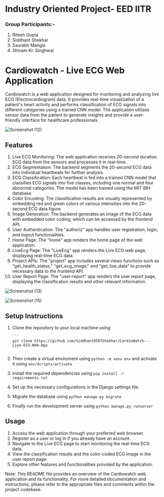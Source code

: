 # Industry Oriented Project- EED IITR
### Group Participants:-
1. Ritesh Gupta
2. Siddhant Shekhar
3. Saurabh Mangla
4. Shivam Kr. Singhwal

# Cardiowatch - Live ECG Web Application
Cardiowatch is a web application designed for monitoring and analyzing live ECG (Electrocardiogram) data. It provides real-time visualization of a patient's heart activity and performs classification of ECG signals into different categories using a trained CNN model. The application utilizes sensor data from the patient to generate insights and provide a user-friendly interface for healthcare professionals.

![Screenshot (12)](https://github.com/Siddhant0507Shekhar/CardioWatch---Live-ECG-Web-App/assets/122518146/cbac12f2-a17b-4728-918e-488d2c10f2ca)

## Features
1. Live ECG Monitoring: The web application receives 20-second duration ECG data from the sensors and processes it in real-time.
2. ECG Segmentation: The backend segments the 20-second ECG data into individual heartbeats for further analysis.
3. ECG Classification: Each heartbeat is fed into a trained CNN model that classifies ECG signals into five classes, including one normal and four abnormal categories. The model has been trained using the MIT BIH database.
4. Color Encoding: The classification results are visually represented by embedding red and green colors of various intensities into the 20-second ECG data figure.
5. Image Generation: The backend generates an image of the ECG data with embedded color coding, which can be accessed by the frontend API.
6. User Authentication:  The "authoriz" app handles user registration, login, and logout functionalities.
7. Home Page: The "home" app renders the home page of the web application.
8. LiveEcg Page: The "LiveEcg" app renders the Live ECG web page, displaying real-time ECG data.
9. Project APIs: The "project" app includes several views functions such as "get_health_status," "get_ecg_image," and "get_live_data" to provide necessary data to the frontend API.
10. User Report Page: The "user-report" app renders the user report page, displaying the classification results and other relevant information.

![Screenshot (13)](https://github.com/Siddhant0507Shekhar/CardioWatch---Live-ECG-Web-App/assets/122518146/caefe952-6dca-4e44-b4f5-72e1a58b7422)

![Screenshot (15)](https://github.com/Siddhant0507Shekhar/CardioWatch---Live-ECG-Web-App/assets/122518146/190dc85a-829f-45ff-8368-953ba1eb5497)

## Setup Instructions
1. Clone the repository to your local machine using
   
       ```
       git clone https://github.com/Siddhant0507Shekhar/CardioWatch---Live-ECG-Web-App
       ```
3. Then create a virtual enviroment using ```python -m venv env``` and activate it using ```env/Scripts/activate``` 
4. Install the required dependencies using ```pip install -r requirements.txt```
5. Set up the necessary configurations in the Django settings file.
6. Migrate the database using ```python manage.py migrate```
7. Finally run the development server using ```python manage.py runserver```
 
## Usage
1. Access the web application through your preferred web browser.
2. Register as a user or log in if you already have an account.
3. Navigate to the Live ECG page to start monitoring the real-time ECG data.
4. View the classification results and the color-coded ECG image in the user report page.
5. Explore other features and functionalities provided by the application.


Note: This README file provides an overview of the Cardiowatch web application and its functionality. For more detailed documentation and instructions, please refer to the appropriate files and comments within the project codebase.
